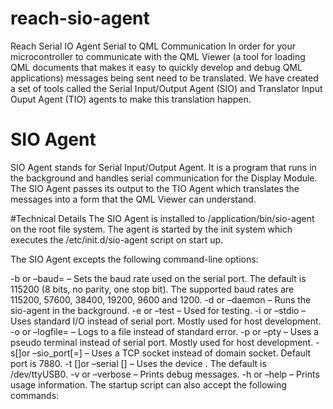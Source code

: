 # reach-sio-agent
Reach Serial IO Agent
Serial to QML Communication
In order for your microcontroller to communicate with the QML Viewer
(a tool for loading QML documents that makes it easy to quickly develop and debug QML applications) 
messages being sent need to be translated. 
We have created a set of tools called the Serial Input/Output Agent (SIO) and
Translator Input Ouput Agent (TIO) agents to make this translation happen.

# SIO Agent
SIO Agent stands for Serial Input/Output Agent.
It is a program that runs in the background and handles serial communication for the Display Module. 
The SIO Agent passes its output to the TIO Agent which translates the messages into a form that the QML Viewer can understand.

#Technical Details
The SIO Agent is installed to /application/bin/sio-agent on the root file system. The agent is started by the init system which executes the /etc/init.d/sio-agent script on start up.

The SIO Agent excepts the following command-line options:

-b or –baud= – Sets the baud rate used on the serial port. The default is 115200 (8 bits, no parity, one stop bit). The supported baud rates are 115200, 57600, 38400, 19200, 9600 and 1200.
-d or –daemon – Runs the sio-agent in the background.
-e or –test – Used for testing.
-i or –stdio – Uses standard I/O instead of serial port.  Mostly used for host development.
-o or –logfile= – Logs to a file instead of standard error.
-p or –pty – Uses a pseudo terminal instead of serial port. Mostly used for host development.
-s[]or –sio_port[=] – Uses a TCP socket instead of domain socket. Default port is 7880.
-t []or –serial [] – Uses the device . The default is /dev/ttyUSB0.
-v or –verbose – Prints debug messages.
-h or –help – Prints usage information.
The startup script can also accept the following commands:
